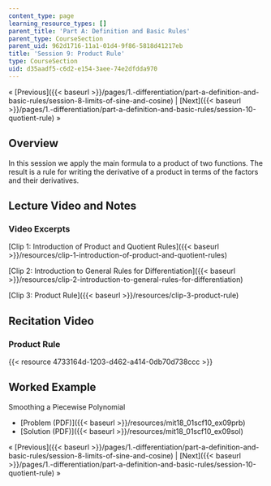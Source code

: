 ```yaml
---
content_type: page
learning_resource_types: []
parent_title: 'Part A: Definition and Basic Rules'
parent_type: CourseSection
parent_uid: 962d1716-11a1-01d4-9f86-5818d41217eb
title: 'Session 9: Product Rule'
type: CourseSection
uid: d35aadf5-c6d2-e154-3aee-74e2dfdda970
---
```


« [Previous]({{< baseurl >}}/pages/1.-differentiation/part-a-definition-and-basic-rules/session-8-limits-of-sine-and-cosine) | [Next]({{< baseurl >}}/pages/1.-differentiation/part-a-definition-and-basic-rules/session-10-quotient-rule) »

Overview
--------

In this session we apply the main formula to a product of two functions. The result is a rule for writing the derivative of a product in terms of the factors and their derivatives.

Lecture Video and Notes
-----------------------

### Video Excerpts

[Clip 1: Introduction of Product and Quotient Rules]({{< baseurl >}}/resources/clip-1-introduction-of-product-and-quotient-rules)

[Clip 2: Introduction to General Rules for Differentiation]({{< baseurl >}}/resources/clip-2-introduction-to-general-rules-for-differentiation)

[Clip 3: Product Rule]({{< baseurl >}}/resources/clip-3-product-rule)

Recitation Video
----------------

### Product Rule

{{< resource 4733164d-1203-d462-a414-0db70d738ccc >}}

Worked Example
--------------

Smoothing a Piecewise Polynomial

*   [Problem (PDF)]({{< baseurl >}}/resources/mit18_01scf10_ex09prb)
*   [Solution (PDF)]({{< baseurl >}}/resources/mit18_01scf10_ex09sol)

« [Previous]({{< baseurl >}}/pages/1.-differentiation/part-a-definition-and-basic-rules/session-8-limits-of-sine-and-cosine) | [Next]({{< baseurl >}}/pages/1.-differentiation/part-a-definition-and-basic-rules/session-10-quotient-rule) »